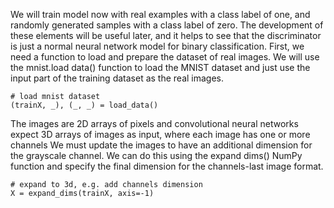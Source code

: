 We will train model now with real examples with a class label of one, and
randomly generated samples with a class label of zero. The development of these elements will
be useful later, and it helps to see that the discriminator is just a normal neural network model
for binary classification. First, we need a function to load and prepare the dataset of real images.
We will use the mnist.load data() function to load the MNIST dataset and just use the input
part of the training dataset as the real images.

```
# load mnist dataset
(trainX, _), (_, _) = load_data()
```

The images are 2D arrays of pixels and convolutional neural networks expect 3D arrays of
images as input, where each image has one or more channels We must update the images to have
an additional dimension for the grayscale channel. We can do this using the expand dims()
NumPy function and specify the final dimension for the channels-last image format.

```
# expand to 3d, e.g. add channels dimension
X = expand_dims(trainX, axis=-1)
```
